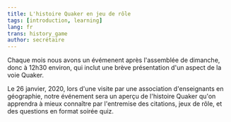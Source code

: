 ```yaml
---
title: L'histoire Quaker en jeu de rôle
tags: [introduction, learning]
lang: fr
trans: history_game
author: secrétaire
---
```

Chaque mois nous avons un évémenent après l'assemblée de dimanche, donc à 12h30 environ, qui inclut une brève présentation d'un aspect de la voie Quaker.

Le 26 janvier, 2020, lors d'une visite par une association d'enseignants en géographie, notre événement sera un aperçu de l'histoire Quaker qu'on apprendra à mieux connaître par l'entremise des citations, jeux de rôle, et des questions en format soirée quiz.
